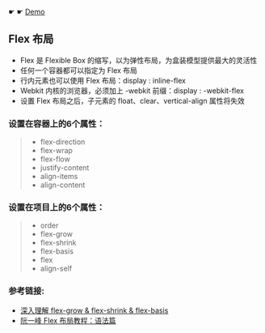 ☛ ☛ [Demo](https://binbaozhang.github.io/Flex-demo/)

## Flex 布局
* Flex 是 Flexible Box 的缩写，以为弹性布局，为盒装模型提供最大的灵活性
* 任何一个容器都可以指定为 Flex 布局
* 行内元素也可以使用 Flex 布局：display : inline-flex
* Webkit 内核的浏览器，必须加上 -webkit 前缀：display : -webkit-flex
* 设置 Flex 布局之后，子元素的 float、clear、vertical-align 属性将失效

### 设置在容器上的6个属性：
>* flex-direction
>* flex-wrap
>* flex-flow
>* justify-content
>* align-items
>* align-content
    
### 设置在项目上的6个属性：
>* order    
>* flex-grow    
>* flex-shrink    
>* flex-basis    
>* flex    
>* align-self
    
### 参考链接:

* [深入理解 flex-grow & flex-shrink & flex-basis](https://segmentfault.com/a/1190000006741711)
* [阮一峰 Flex 布局教程：语法篇](http://www.ruanyifeng.com/blog/2015/07/flex-grammar.html)
